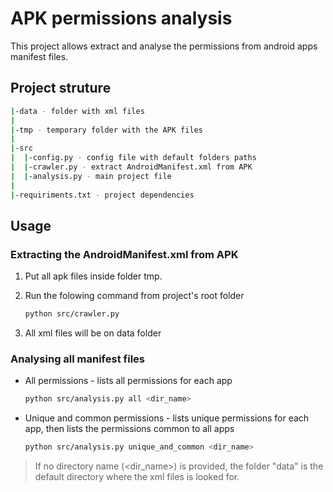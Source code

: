 # APK permissions analysis

This project allows extract and analyse the permissions from android apps manifest files.

## Project struture

```bash
|-data - folder with xml files
|
|-tmp - temporary folder with the APK files
|
|-src
|  |-config.py - config file with default folders paths
|  |-crawler.py - extract AndroidManifest.xml from APK
|  |-analysis.py - main project file
|
|-requiriments.txt - project dependencies
```

## Usage

### Extracting the AndroidManifest.xml from APK

1. Put all apk files inside folder tmp.
2. Run the folowing command from project's root folder

   ```bash
   python src/crawler.py
   ```

3. All xml files will be on data folder


### Analysing all manifest files

- All permissions - lists all permissions for each app
  
  ```bash
  python src/analysis.py all <dir_name>
  ```

- Unique and common permissions - lists unique permissions for each app, then lists the permissions common to all apps
  
  ```bash
  python src/analysis.py unique_and_common <dir_name>
  ```

> If no directory name (<dir_name>) is provided, the folder "data" is the default directory where the xml files is looked for.

